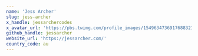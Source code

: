 ```yaml
---
name: 'Jess Archer'
slug: jess-archer
x_handle: jessarchercodes
x_avatar_url: 'https://pbs.twimg.com/profile_images/1549634736917688321/EwrWVo_m_200x200.jpg'
github_handle: jessarcher
website_url: 'https://jessarcher.com/'
country_code: au
---
```

